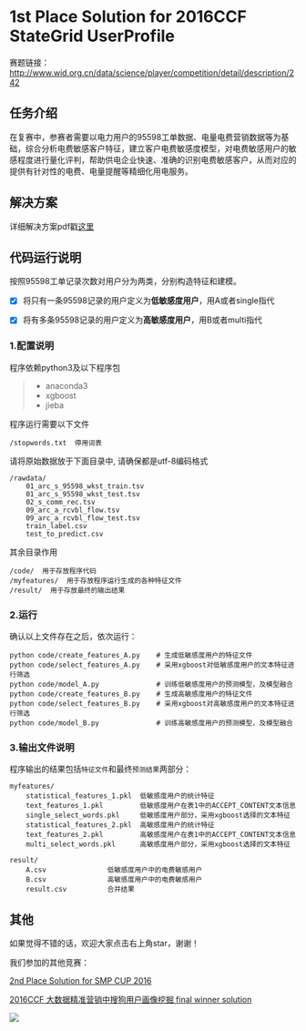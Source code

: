 ﻿# 1st Place Solution for 2016CCF StateGrid UserProfile

赛题链接：http://www.wid.org.cn/data/science/player/competition/detail/description/242

## 任务介绍

在复赛中，参赛者需要以电力用户的95598工单数据、电量电费营销数据等为基础，综合分析电费敏感客户特征，建立客户电费敏感度模型，对电费敏感用户的敏感程度进行量化评判，帮助供电企业快速、准确的识别电费敏感客户，从而对应的提供有针对性的电费、电量提醒等精细化用电服务。

## 解决方案

详细解决方案pdf戳[这里](https://github.com/feidapeng/2016CCF_StateGrid_UserProfile/blob/master/%E5%AE%A2%E6%88%B7%E7%94%BB%E5%83%8F%E6%AF%94%E8%B5%9B%E8%A7%A3%E5%86%B3%E6%96%B9%E6%A1%88.pdf)



## 代码运行说明

按照95598工单记录次数对用户分为两类，分别构造特征和建模。

- [x] 将只有一条95598记录的用户定义为**低敏感度用户**，用A或者single指代
- [x] 将有多条95598记录的用户定义为**高敏感度用户**，用B或者multi指代


### 1.配置说明
程序依赖python3及以下程序包
> * anaconda3
> * xgboost
> * jieba

程序运行需要以下文件
```
/stopwords.txt  停用词表
```
请将原始数据放于下面目录中, 请确保都是utf-8编码格式
```
/rawdata/
    01_arc_s_95598_wkst_train.tsv
    01_arc_s_95598_wkst_test.tsv
    02_s_comm_rec.tsv
    09_arc_a_rcvbl_flow.tsv
    09_arc_a_rcvbl_flow_test.tsv
    train_label.csv
    test_to_predict.csv
```
其余目录作用
```
/code/  用于存放程序代码
/myfeatures/  用于存放程序运行生成的各种特征文件
/result/  用于存放最终的输出结果
```
### 2.运行
确认以上文件存在之后，依次运行：
```
python code/create_features_A.py    # 生成低敏感度用户的特征文件
python code/select_features_A.py    # 采用xgboost对低敏感度用户的文本特征进行筛选
python code/model_A.py              # 训练低敏感度用户的预测模型，及模型融合
python code/create_features_B.py    # 生成高敏感度用户的特征文件
python code/select_features_B.py    # 采用xgboost对高敏感度用户的文本特征进行筛选
python code/model_B.py              # 训练高敏感度用户的预测模型，及模型融合
```
### 3.输出文件说明
程序输出的结果包括`特征文件`和最终`预测结果`两部分：
```
myfeatures/
    statistical_features_1.pkl  低敏感度用户的统计特征
    text_features_1.pkl         低敏感度用户在表1中的ACCEPT_CONTENT文本信息
    single_select_words.pkl     低敏感度用户部分，采用xgboost选择的文本特征
    statistical_features_2.pkl  高敏感度用户的统计特征
    text_features_2.pkl         高敏感度用户在表1中的ACCEPT_CONTENT文本信息
    multi_select_words.pkl      高敏感度用户部分，采用xgboost选择的文本特征
    
result/                 
    A.csv               低敏感度用户中的电费敏感用户
    B.csv               高敏感度用户中的电费敏感用户
    result.csv          合并结果
```

## 其他
如果觉得不错的话，欢迎大家点击右上角star，谢谢！

我们参加的其他竞赛：

[2nd Place Solution for SMP CUP 2016](https://github.com/liyumeng/SmpCup2016)

[2016CCF 大数据精准营销中搜狗用户画像挖掘 final winner solution](https://github.com/hengchao0248/ccf2016_sougou)

![](others/banner.jpg)


